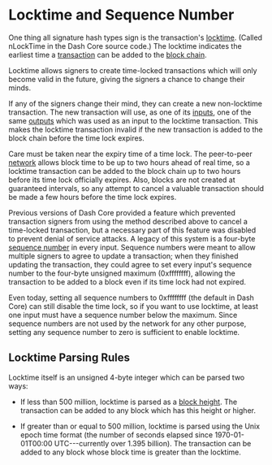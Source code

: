 # Locktime and Sequence Number

One thing all signature hash types sign is the transaction's [locktime](../resources/glossary.md#locktime). (Called nLockTime in the Dash Core source code.) The locktime indicates the earliest time a [transaction](../resources/glossary.md#transaction) can be added to the [block chain](../resources/glossary.md#block-chain).

Locktime allows signers to create time-locked transactions which will only become valid in the future, giving the signers a chance to change their minds.

If any of the signers change their mind, they can create a new non-locktime transaction. The new transaction will use, as one of its [inputs](../resources/glossary.md#input), one of the same [outputs](../resources/glossary.md#output) which was used as an input to the locktime transaction. This makes the locktime transaction invalid if the new transaction is added to the block chain before the time lock expires.

Care must be taken near the expiry time of a time lock. The peer-to-peer [network](../resources/glossary.md#network) allows block time to be up to two hours ahead of real time, so a locktime transaction can be added to the block chain up to two hours before its time lock officially expires. Also, blocks are not created at guaranteed intervals, so any attempt to cancel a valuable transaction should be made a few hours before the time lock expires.

Previous versions of Dash Core provided a feature which prevented transaction signers from using the method described above to cancel a time-locked transaction, but a necessary part of this feature was disabled to prevent denial of service attacks. A legacy of this system is a four-byte [sequence number](../resources/glossary.md#sequence-number) in every input. Sequence numbers were meant to allow multiple signers to agree to update a transaction; when they finished updating the transaction, they could agree to set every input's sequence number to the four-byte unsigned maximum (0xffffffff), allowing the transaction to be added to a block even if its time lock had not expired.

Even today, setting all sequence numbers to 0xffffffff (the default in Dash Core) can still disable the time lock, so if you want to use locktime, at least one input must have a sequence number below the maximum. Since sequence numbers are not used by the network for any other purpose, setting any sequence number to zero is sufficient to enable locktime.

## Locktime Parsing Rules

<span id="locktime_parsing_rules">Locktime itself is an unsigned 4-byte integer which can be parsed two ways:</span>

* If less than 500 million, locktime is parsed as a [block height](../resources/glossary.md#block-height). The transaction can be added to any block which has this height or higher.

* If greater than or equal to 500 million, locktime is parsed using the Unix epoch time format (the number of seconds elapsed since 1970-01-01T00:00 UTC---currently over 1.395 billion). The transaction can be added to any block whose block time is greater than the locktime.
